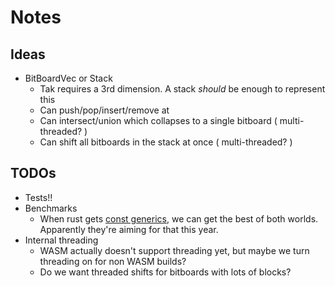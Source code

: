 # Notes

## Ideas
- BitBoardVec or Stack
  - Tak requires a 3rd dimension. A stack *should* be enough to represent this
  - Can push/pop/insert/remove at
  - Can intersect/union which collapses to a single bitboard ( multi-threaded? )
  - Can shift all bitboards in the stack at once ( multi-threaded? )

## TODOs

- Tests!!
- Benchmarks
  - When rust gets [const generics](https://github.com/rust-lang/rust/issues/44580), we can get the best of both worlds. Apparently they're aiming for that this year.
-  Internal threading 
   -  WASM actually doesn't support threading yet, but maybe we turn threading on for non WASM builds?
   -  Do we want threaded shifts for bitboards with lots of blocks?

